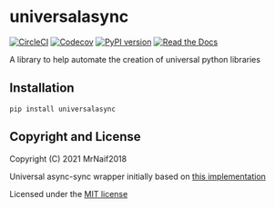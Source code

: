 # universalasync

[![CircleCI](https://circleci.com/gh/bitcartcc/universalasync.svg?style=svg)](https://circleci.com/gh/bitcartcc/universalasync)
[![Codecov](https://img.shields.io/codecov/c/github/bitcartcc/universalasync?style=flat-square)](https://codecov.io/gh/bitcartcc/universalasync)
[![PyPI version](https://img.shields.io/pypi/v/universalasync.svg?style=flat-square)](https://pypi.python.org/pypi/universalasync/)
[![Read the Docs](https://img.shields.io/readthedocs/universalasync?style=flat-square)](https://universalasync.bitcartcc.com)

A library to help automate the creation of universal python libraries

## Installation

`pip install universalasync`

## Copyright and License

Copyright (C) 2021 MrNaif2018

Universal async-sync wrapper initially based on [this implementation](https://github.com/pyrogram/pyrogram/blob/master/pyrogram/sync.py)

Licensed under the [MIT license](LICENSE)
